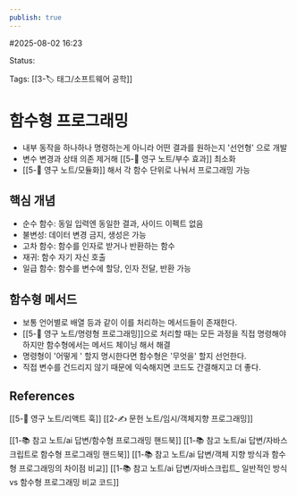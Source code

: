 ```yaml
---
publish: true
---
```

#2025-08-02 16:23

Status: 

Tags: [[3-🏷️ 태그/소프트웨어 공학]]

# 함수형 프로그래밍
- 내부 동작을 하나하나 명령하는게 아니라 어떤 결과를 원하는지 '선언형' 으로 개발
- 변수 변경과 상태 의존 제거해 [[5-💎 영구 노트/부수 효과]] 최소화
- [[5-💎 영구 노트/모듈화]] 해서 각 함수 단위로 나눠서 프로그래밍 가능

## 핵심 개념
- 순수 함수: 동일 입력엔 동일한 결과, 사이드 이펙트 없음
- 불변성: 데이터 변경 금지, 생성은 가능
- 고차 함수: 함수를 인자로 받거나 반환하는 함수
- 재귀: 함수 자기 자신 호출
- 일급 함수: 함수를 변수에 할당, 인자 전달, 반환 가능

## 함수형 메서드
- 보통 언어별로 배열 등과 같이 이를 처리하는 메서드들이 존재한다.
- [[5-💎 영구 노트/명령형 프로그래밍]]으로 처리할 때는 모든 과정을 직접 명령해야 하지만 함수형에서는 메서드 체이닝 해서 해결
- 명령형이 '어떻게 ' 할지 명시한다면 함수형은 '무엇을' 할지 선언한다.
- 직접 변수를 건드리지 않기 때문에 익숙해지면 코드도 간결해지고 더 좋다.


## References
 [[5-💎 영구 노트/리액트 훅]]
 [[2-✍️ 문헌 노트/임시/객체지향 프로그래밍]]

 [[1-📚 참고 노트/ai 답변/함수형 프로그래밍 핸드북]]
 [[1-📚 참고 노트/ai 답변/자바스크립트로 함수형 프로그래밍 핸드북]]
 [[1-📚 참고 노트/ai 답변/객체 지향 방식과 함수형 프로그래밍의 차이점 비교]]
 [[1-📚 참고 노트/ai 답변/자바스크립트_ 일반적인 방식 vs 함수형 프로그래밍 비교 코드]]